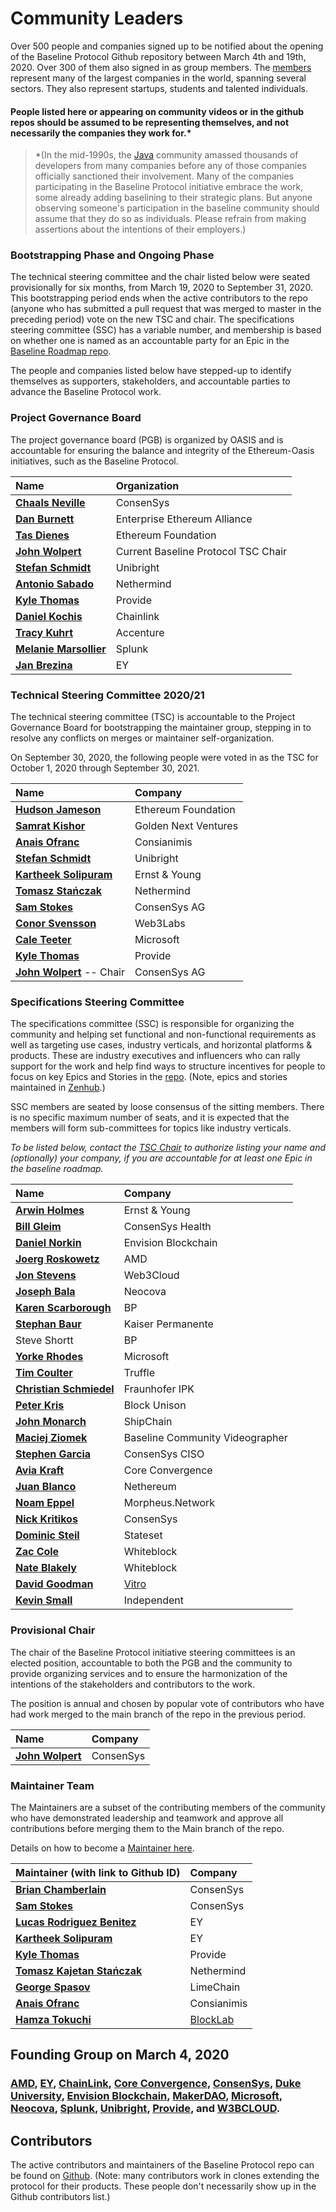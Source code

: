 # Community Leaders

Over 500 people and companies signed up to be notified about the opening of the Baseline Protocol Github repository between March 4th and 19th, 2020. Over 300 of them also signed in as group members. The [members](https://lists.oasis-open-projects.org/g/baseline/directory) represent many of the largest companies in the world, spanning several sectors. They also represent startups, students and talented individuals.

#### People listed here or appearing on community videos or in the github repos should be assumed to be representing themselves, and not necessarily the companies they work for.\* <a id="people-listed-here-or-appearing-on-community-videos-or-in-the-github-repos-should-be-assumed-to-be-representing-themselves-and-not-necessarily-the-companies-they-work-for"></a>

> \*\(In the mid-1990s, the [Java](https://en.wikipedia.org/wiki/Java_%28programming_language%29) community amassed thousands of developers from many companies before any of those companies officially sanctioned their involvement. Many of the companies participating in the Baseline Protocol initiative embrace the work, some already adding baselining to their strategic plans. But anyone observing someone's participation in the baseline community should assume that they do so as individuals. Please refrain from making assertions about the intentions of their employers.\)

### Bootstrapping Phase and Ongoing Phase <a id="bootstrapping-phase-and-ongoing-phase"></a>

The technical steering committee and the chair listed below were seated provisionally for six months, from March 19, 2020 to September 31, 2020. This bootstrapping period ends when the active contributors to the repo \(anyone who has submitted a pull request that was merged to master in the preceding period\) vote on the new TSC and chair. The specifications steering committee \(SSC\) has a variable number, and membership is based on whether one is named as an accountable party for an Epic in the [Baseline Roadmap repo](https://github.com/ethereum-oasis/baseline-roadmap).

The people and companies listed below have stepped-up to identify themselves as supporters, stakeholders, and accountable parties to advance the Baseline Protocol work.

### Project Governance Board <a id="your-project-governance-board"></a>

The project governance board \(PGB\) is organized by OASIS and is accountable for ensuring the balance and integrity of the Ethereum-Oasis initiatives, such as the Baseline Protocol.

| Name | Organization |
| :--- | :--- |
| [**Chaals Neville**](https://www.linkedin.com/in/chaals/) | ConsenSys |
| [**Dan Burnett**](https://www.linkedin.com/in/daburnett/) | Enterprise Ethereum Alliance |
| [**Tas Dienes**](https://www.linkedin.com/in/tasdienes/) | Ethereum Foundation |
| [**John Wolpert**](https://linkedin.com/in/johnwolpert) | Current Baseline Protocol TSC Chair |
| [**Stefan Schmidt**](https://www.linkedin.com/in/stefschmidt/) | Unibright |
| [**Antonio Sabado**](https://www.linkedin.com/in/antonio-sabado-97150511b/) | Nethermind |
| [**Kyle Thomas**](https://www.linkedin.com/in/kylebthomas/) | Provide |
| [**Daniel Kochis**](https://www.linkedin.com/in/daniel-kochis-9b42627/) | Chainlink |
| [**Tracy Kuhrt**](https://www.linkedin.com/in/tracykuhrt/) | Accenture |
| [**Melanie Marsollier**](https://www.linkedin.com/in/melaniemarsollier/) | Splunk |
| [**Jan Brezina**](https://www.linkedin.com/in/janbrezinajunior/) | EY |

### Technical Steering Committee 2020/21 <a id="your-technical-steering-committee"></a>

The technical steering committee \(TSC\) is accountable to the Project Governance Board for bootstrapping the maintainer group, stepping in to resolve any conflicts on merges or maintainer self-organization.

On September 30, 2020, the following people were voted in as the TSC for October 1, 2020 through September 30, 2021.

| Name | Company |
| :--- | :--- |
| [**Hudson Jameson**](https://www.linkedin.com/in/hudsonjameson/) | Ethereum Foundation |
| [**Samrat Kishor**](https://www.linkedin.com/in/samratkishor/) | Golden Next Ventures |
| [**Anais Ofranc**](https://www.linkedin.com/in/anaisofranc/)| Consianimis |
| [**Stefan Schmidt**](https://www.linkedin.com/in/stefschmidt/)| Unibright |
| [**Kartheek Solipuram**](https://www.linkedin.com/in/kartheek-solipuram-62970a8/) | Ernst & Young |
| [**Tomasz Stańczak**](https://www.linkedin.com/in/tomaszkajetanstanczak/) | Nethermind |
| [**Sam Stokes**](https://www.linkedin.com/in/sam-stokes-91ba1813/) | ConsenSys AG |
| [**Conor Svensson**](https://www.linkedin.com/in/conor10/) | Web3Labs |
| [**Cale Teeter**](https://www.linkedin.com/in/caleteeter/)| Microsoft |
| [**Kyle Thomas**](https://www.linkedin.com/in/kylebthomas/)| Provide |
| [**John Wolpert**](https://www.linkedin.com/in/johnwolpert/) -- Chair | ConsenSys AG |

### Specifications Steering Committee <a id="your-specifications-steering-committee"></a>

The specifications committee \(SSC\) is responsible for organizing the community and helping set functional and non-functional requirements as well as targeting use cases, industry verticals, and horizontal platforms & products. These are industry executives and influencers who can rally support for the work and help find ways to structure incentives for people to focus on key Epics and Stories in the [repo](https://github.com/ethereum-oasis/baseline). \(Note, epics and stories maintained in [Zenhub](https://www.zenhub.com/sign-up).\)

SSC members are seated by loose consensus of the sitting members. There is no specific maximum number of seats, and it is expected that the members will form sub-committees for topics like industry verticals.

_To be listed below, contact the_ [_TSC Chair_](community-leaders.md#your-provisional-chair) _to authorize listing your name and \(optionally\) your company, if you are accountable for at least one Epic in the baseline roadmap._

| Name | Company |
| :--- | :--- |
| [**Arwin Holmes**](https://www.linkedin.com/in/arwinholmes/) | Ernst & Young |
| [**Bill Gleim**](https://www.linkedin.com/in/williamgleim/) | ConsenSys Health |
| [**Daniel Norkin**](https://www.linkedin.com/in/danielnorkin/) | Envision Blockchain |
| [**Joerg Roskowetz**](https://www.linkedin.com/in/joergroskowetz/) | AMD |
| [**Jon Stevens**](https://www.linkedin.com/in/lookfirst/) | Web3Cloud |
| [**Joseph Bala**](https://www.linkedin.com/in/josephbala/) | Neocova |
| [**Karen Scarborough**](https://www.linkedin.com/in/karenscarbrough/) | BP |
| [**Stephan Baur**](https://www.linkedin.com/in/stephanbaur/) | Kaiser Permanente |
| Steve Shortt | BP |
| [**Yorke Rhodes**](https://www.linkedin.com/in/yorkerhodes/) | Microsoft |
| [**Tim Coulter**](https://www.linkedin.com/in/timothyjcoulter/) | Truffle |
| [**Christian Schmiedel**](https://www.linkedin.com/in/christian-schmiedel-0363b0a5/) | Fraunhofer IPK |
| [**Peter Kris**](Https://linkedin.com/in/peter-kris-a7274054) | Block Unison |
| [**John Monarch**](https://www.linkedin.com/in/johnmonarch/) | ShipChain |
| [**Maciej Ziomek**](https://twitter.com/cryptoisland) | Baseline Community Videographer |
| [**Stephen Garcia**](https://www.linkedin.com/in/stephengarciainfosec/) | ConsenSys CISO |
| [**Avia Kraft**](https://www.linkedin.com/in/aviakraft/) | Core Convergence |
| [**Juan Blanco**](https://www.linkedin.com/in/juanfranblanco/) | Nethereum |
| [**Noam Eppel**](https://www.linkedin.com/in/noameppel/) | Morpheus.Network |
| [**Nick Kritikos**](https://www.linkedin.com/in/kritikos40/) | ConsenSys |
| [**Dominic Steil** ](https://www.linkedin.com/in/dominic-steil-b6092553/) | Stateset |
| [**Zac Cole**](https://www.linkedin.com/in/zak-cole/) | Whiteblock |
| [**Nate Blakely**](https://www.linkedin.com/in/nathaniel-blakely/) | Whiteblock |
| [**David Goodman**](https://www.linkedin.com/in/dh6oodman/) | [Vitro](https://vitro.io/) |
| [**Kevin Small**](https://uk.linkedin.com/in/kevinsmalldev) | Independent |

### Provisional Chair <a id="your-provisional-chair"></a>

The chair of the Baseline Protocol initiative steering committees is an elected position, accountable to both the PGB and the community to provide organizing services and to ensure the harmonization of the intentions of the stakeholders and contributors to the work.

The position is annual and chosen by popular vote of contributors who have had work merged to the main branch of the repo in the previous period.

| Name | Company |
| :--- | :--- |
| [**John Wolpert**](https://www.linkedin.com/in/johnwolpert/) | ConsenSys |

### Maintainer Team <a id="maintainer-team"></a>

The Maintainers are a subset of the contributing members of the community who have demonstrated leadership and teamwork and approve all contributions before merging them to the Main branch of the repo.

Details on how to become a [Maintainer here](members.md).

| Maintainer \(with link to Github ID\) | Company |
| :--- | :--- |
| [**Brian Chamberlain**](https://github.com/breakpointer) | ConsenSys |
| [**Sam Stokes**](https://github.com/bitwiseguy) | ConsenSys |
| [**Lucas Rodriguez Benitez**](https://www.linkedin.com/in/lucas-rodriguez-benitez-229092171/) | EY |
| [**Kartheek Solipuram**](https://github.com/skarred14) | EY |
| [**Kyle Thomas**](https://github.com/kthomas) | Provide |
| [**Tomasz Kajetan Stańczak**](https://www.linkedin.com/in/tomaszkajetanstanczak/) | Nethermind |
| [**George Spasov**](https://www.linkedin.com/in/george-spasov/) | LimeChain |
| [**Anais Ofranc**](https://github.com/Consianimis) | Consianimis |
| [**Hamza Tokuchi**](https://github.com/Meuko) | [BlockLab](https://www.blocklab.nl/) |

## Founding Group on March 4, 2020 <a id="founding-group-on-march-4-2020"></a>

### ​[**AMD**](https://www.amd.com/en/technologies/blockchain)**,** [**EY**](https://blockchain.ey.com/)**,** [**ChainLink**](https://chain.link/)**,** [**Core Convergence**](https://www.coreconvergence.us/)**,** [**ConsenSys**](https://consensys.net/)**,** [**Duke University**](https://pratt.duke.edu/)**,** [**Envision Blockchain**](https://envisionblockchain.com/)**,** [**MakerDAO**](https://makerdao.com/en/)**,** [**Microsoft**](http://www.microsoft.com/)**,** [**Neocova**](https://neocova.com/)**,** [**Splunk**](https://www.splunk.com/)**,** [**Unibright**](https://unibright.io/)**,** [**Provide**](https://provide.services/)**, and** [**W3BCLOUD**](https://www.w3bcloud.com/)**.** <a id="amd-ey-chainlink-core-convergence-consensys-duke-university-envision-blockchain-makerdao-microsoft-neocova-splunk-unibright-provide-and-w-3-bcloud"></a>

## Contributors <a id="contributors"></a>

The active contributors and maintainers of the Baseline Protocol repo can be found on [Github](https://github.com/ethereum-oasis/baseline/graphs/contributors). \(Note: many contributors work in clones extending the protocol for their products. These people don't necessarily show up in the Github contributors list.\) 

